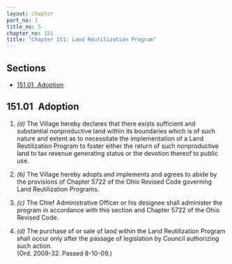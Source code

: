 ```yaml
---
layout: chapter
part_no: 1
title_no: 5
chapter_no: 151
title: "Chapter 151: Land Reutilization Program"
---
```


## Sections

* [151.01   Adoption](#15101-adoption)

## 151.01   Adoption

1. _(a)_ The Village hereby declares that there exists sufficient and
substantial nonproductive land within its boundaries which is of such nature
and extent as to necessitate the implementation of a Land Reutilization Program
to foster either the return of such nonproductive land to tax revenue
generating status or the devotion thereof to public use.

2. _(b)_ The Village hereby adopts and implements and agrees to abide by the
provisions of Chapter 5722 of the Ohio Revised Code governing Land
Reutilization Programs.

3. _(c)_ The Chief Administrative Officer or his designee shall administer the
program in accordance with this section and Chapter 5722 of the Ohio Revised
Code.

4. _(d)_ The purchase of or sale of land within the Land Reutilization Program
shall occur only after the passage of legislation by Council authorizing such
action.\
(Ord. 2009-32. Passed 8-10-09.)

